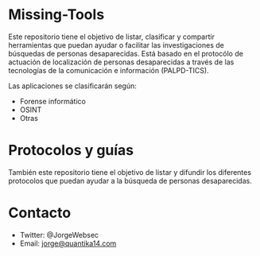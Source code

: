 # Missing-Tools
Este repositorio tiene el objetivo de listar, clasificar y compartir herramientas que puedan ayudar o facilitar las investigaciones de búsquedas de personas desaparecidas. Está basado en el protocólo de actuación de localización de personas desaparecidas a través de las tecnologías de la comunicación e información (PALPD-TICS).

Las aplicaciones se clasificarán según:
- Forense informático
- OSINT
- Otras

# Protocolos y guías
También este repositorio tiene el objetivo de listar y difundir los diferentes protocolos que puedan ayudar a la búsqueda de personas desaparecidas.

# Contacto
- Twitter: @JorgeWebsec
- Email: jorge@quantika14.com
